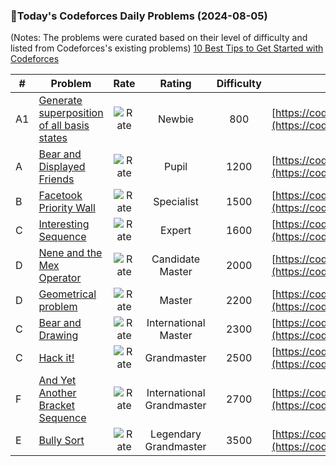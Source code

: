 ### 🌟Today's Codeforces Daily Problems (2024-08-05)
(Notes: The problems were curated based on their level of difficulty and listed from Codeforces's existing problems)
[10 Best Tips to Get Started with Codeforces](https://github.com/ika9810/Codeforces-Daily-Problems/blob/main/10%20Best%20Tips%20to%20Get%20Started%20with%20Codeforces.md)

| # | Problem | Rate| Rating | Difficulty | Contest |
|---| ----- | :--------: | :----------: | :----------: | ---------- |
|A1|[Generate superposition of all basis states](https://codeforces.com/contest/1002/problem/A1)|![Rate](https://img.shields.io/badge/Newbie-800-lightgrey)|Newbie|800|[https://codeforces.com/contest/1002](https://codeforces.com/contest/1002)|
|A|[Bear and Displayed Friends](https://codeforces.com/contest/639/problem/A)|![Rate](https://img.shields.io/badge/Pupil-1200-brightgreen)|Pupil|1200|[https://codeforces.com/contest/639](https://codeforces.com/contest/639)|
|B|[Facetook Priority Wall](https://codeforces.com/contest/75/problem/B)|![Rate](https://img.shields.io/badge/Specialist-1500-9cf)|Specialist|1500|[https://codeforces.com/contest/75](https://codeforces.com/contest/75)|
|C|[Interesting Sequence](https://codeforces.com/contest/1775/problem/C)|![Rate](https://img.shields.io/badge/Expert-1600-blue)|Expert|1600|[https://codeforces.com/contest/1775](https://codeforces.com/contest/1775)|
|D|[Nene and the Mex Operator](https://codeforces.com/contest/1956/problem/D)|![Rate](https://img.shields.io/badge/Candidate%20Master-2000-blueviolet)|Candidate Master|2000|[https://codeforces.com/contest/1956](https://codeforces.com/contest/1956)|
|D|[Geometrical problem](https://codeforces.com/contest/51/problem/D)|![Rate](https://img.shields.io/badge/Master-2200-orange)|Master|2200|[https://codeforces.com/contest/51](https://codeforces.com/contest/51)|
|C|[Bear and Drawing](https://codeforces.com/contest/573/problem/C)|![Rate](https://img.shields.io/badge/International%20Master-2300-orange)|International Master|2300|[https://codeforces.com/contest/573](https://codeforces.com/contest/573)|
|C|[Hack it!](https://codeforces.com/contest/468/problem/C)|![Rate](https://img.shields.io/badge/Grandmaster-2500-red)|Grandmaster|2500|[https://codeforces.com/contest/468](https://codeforces.com/contest/468)|
|F|[And Yet Another Bracket Sequence](https://codeforces.com/contest/524/problem/F)|![Rate](https://img.shields.io/badge/International%20Grandmaster-2700-red)|International Grandmaster|2700|[https://codeforces.com/contest/524](https://codeforces.com/contest/524)|
|E|[Bully Sort](https://codeforces.com/contest/1830/problem/E)|![Rate](https://img.shields.io/badge/Legendary%20Grandmaster-3500-red)|Legendary Grandmaster|3500|[https://codeforces.com/contest/1830](https://codeforces.com/contest/1830)|

